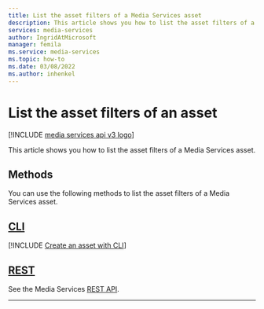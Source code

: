 ```yaml
---
title: List the asset filters of a Media Services asset
description: This article shows you how to list the asset filters of a Media Services asset.
services: media-services
author: IngridAtMicrosoft
manager: femila 
ms.service: media-services
ms.topic: how-to
ms.date: 03/08/2022
ms.author: inhenkel
---
```


# List the asset filters of an asset

[!INCLUDE [media services api v3 logo](./includes/v3-hr.md)]

This article shows you how to list the asset filters of a Media Services asset.

## Methods

You can use the following methods to list the asset filters of a Media Services asset.

## [CLI](#tab/cli/)

[!INCLUDE [Create an asset with CLI](./includes/task-list-asset-filters-cli.md)]

## [REST](#tab/rest/)

See the Media Services [REST API](/rest/api/media/asset-filters/list).

---
